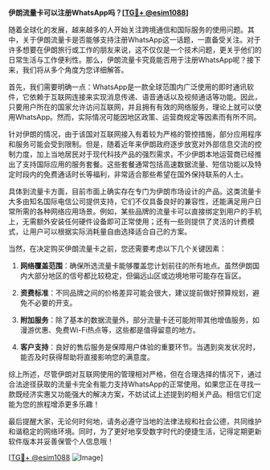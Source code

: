 **伊朗流量卡可以注册WhatsApp吗？[[TG💪+ @esim1088](https://t.me/s/esim1088)]**

随着全球化的发展，越来越多的人开始关注跨境通信和国际服务的使用问题。其中，关于伊朗流量卡是否能够支持注册WhatsApp这一话题，一直备受关注。对于许多想要在伊朗旅行或工作的朋友来说，这不仅仅是一个技术问题，更关乎他们的日常生活与工作便利性。那么，伊朗流量卡究竟能否用于注册WhatsApp呢？接下来，我们将从多个角度为您详细解答。

首先，我们需要明确一点：WhatsApp是一款全球范围内广泛使用的即时通讯软件，它依赖于互联网连接来实现消息传递、语音通话以及视频通话等功能。因此，只要用户所在的国家允许访问互联网，并且拥有有效的网络服务，理论上就可以使用WhatsApp。然而，实际情况可能因地区政策、运营商规定等因素而有所不同。

针对伊朗的情况，由于该国对互联网接入有着较为严格的管控措施，部分应用程序和服务可能会受到限制。但是，随着近年来伊朗政府逐步放宽对外部信息交流的控制力度，加上当地居民对于现代科技产品的强烈需求，不少伊朗本地运营商已经推出了支持国际应用的服务套餐。这些套餐通常包括高速数据流量、短信功能以及特定时段内的免费通话时长等福利，非常适合那些希望在国外保持联系的人士。

具体到流量卡方面，目前市面上确实存在专门为伊朗市场设计的产品。这类流量卡大多由知名国际电信公司提供支持，它们不仅具备良好的兼容性，还能满足用户日常所需的各种网络应用场景。例如，某些品牌的流量卡可以直接绑定到用户的手机上，无需额外安装任何硬件设备即可正常使用；还有一些则提供了灵活的计费模式，让用户可以根据实际消耗量自由选择适合自己的方案。

当然，在决定购买伊朗流量卡之前，您还需要考虑以下几个关键因素：

1. **网络覆盖范围**：确保所选流量卡能够覆盖您计划前往的所有地点。虽然伊朗国内大部分地区的信号都比较稳定，但偏远山区或边境地带可能存在盲区。
   
2. **资费标准**：不同品牌之间的价格差异可能会很大，建议提前做好预算规划，避免不必要的开支。
   
3. **附加服务**：除了基本的数据流量外，部分流量卡还可能附带其他增值服务，如漫游优惠、免费Wi-Fi热点等，这些都是值得留意的地方。
   
4. **客户支持**：良好的售后服务是保障用户体验的重要环节。当遇到突发状况时，能否及时获得帮助将直接影响您的满意度。

综上所述，尽管伊朗对互联网使用的管理相对严格，但在合理选择的情况下，通过合法途径获取的流量卡完全有能力支持WhatsApp的正常使用。如果您正在寻找一款既经济实惠又功能强大的解决方案，不妨试试上述提到的相关产品。相信它们定能为您的旅程增添更多乐趣！

最后提醒大家，无论何时何地，请务必遵守当地的法律法规和社会公德，共同维护和谐稳定的网络环境。同时，为了更好地享受数字时代的便捷生活，记得定期更新软件版本并妥善保管个人信息哦！

[[TG💪+ @esim1088](https://t.me/s/esim1088) ![Image](https://i.postimg.cc/4NQfJmqS/Snipaste-2025-05-13-00-14-12.png)]